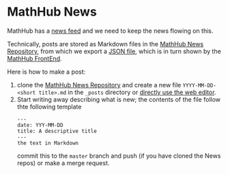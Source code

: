 # MathHub News

MathHub has a [news feed](http://mathhub.info/News/) and we need to keep the news flowing on this.

Technically, posts are stored as Markdown files in the [MathHub News Repository](http://github.com/MathHubInfo/News/), from which we export a [JSON file](https://mathhub.info/news.json), which is in turn shown by the [MathHub FrontEnd](https://mathhub.info). 

Here is how to make a post:

1. clone the [MathHub News Repository](http://github.com/MathHubInfo/News/) and create a new file `YYYY-MM-DD-<short title>.md` in the `_posts` directory or [directly use the web editor](https://github.com/MathHubInfo/News/new/master/_posts).
2. Start writing away describing what is new; the contents of the file follow thte following template
   ```
   ---
   date: YYY-MM-DD
   title: A descriptive title
   ---
   the text in Markdown
   ```
   commit this to the `master` branch and push (if you have cloned the News repos) or make a merge request.  
